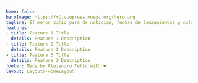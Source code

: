 ```yaml
---
home: false
heroImage: https://v1.vuepress.vuejs.org/hero.png
tagline: El mejor sitio para de noticias, fechas de lanzamientos y colaboraciones de Sneakers en Mexico
features:
- title: Feature 1 Title
  details: Feature 1 Description
- title: Feature 2 Title
  details: Feature 2 Description
- title: Feature 3 Title
  details: Feature 3 Description
footer: Made by Alejandro Tello with ❤️
layout: Layouts-HomeLayout
---
```


